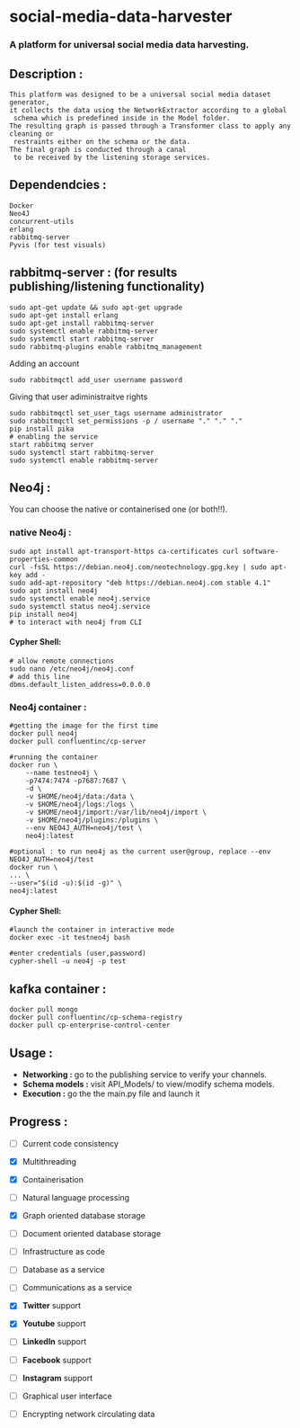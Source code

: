 # social-media-data-harvester
### A platform for universal social media data harvesting.

## **Description** :

	This platform was designed to be a universal social media dataset generator,
	it collects the data using the NetworkExtractor according to a global
	 schema which is predefined inside in the Model folder.
	The resulting graph is passed through a Transformer class to apply any cleaning or
	 restraints either on the schema or the data.
	The final graph is conducted through a canal
	 to be received by the listening storage services. 
	



## **Dependendcies** : 

	Docker
	Neo4J
	concurrent-utils
	erlang
	rabbitmq-server
	Pyvis (for test visuals)

## **rabbitmq-server** : (for results publishing/listening functionality)
        
	sudo apt-get update && sudo apt-get upgrade
	sudo apt-get install erlang
	sudo apt-get install rabbitmq-server
	sudo systemctl enable rabbitmq-server
	sudo systemctl start rabbitmq-server
	sudo rabbitmq-plugins enable rabbitmq_management

Adding an account

	sudo rabbitmqctl add_user username password
	
Giving that user adiministraitve rights

	sudo rabbitmqctl set_user_tags username administrator
	sudo rabbitmqctl set_permissions -p / username "." "." "."
	pip install pika
	# enabling the service
	start rabbitmq server
	sudo systemctl start rabbitmq-server
	sudo systemctl enable rabbitmq-server


## **Neo4j** :

You can choose the native or containerised one (or both!!).
	
### **native Neo4j** :
	
	sudo apt install apt-transport-https ca-certificates curl software-properties-common
	curl -fsSL https://debian.neo4j.com/neotechnology.gpg.key | sudo apt-key add -
	sudo add-apt-repository "deb https://debian.neo4j.com stable 4.1"
	sudo apt install neo4j
	sudo systemctl enable neo4j.service
	sudo systemctl status neo4j.service
	pip install neo4j
	# to interact with neo4j from CLI
#### **Cypher Shell:**
	# allow remote connections
	sudo nano /etc/neo4j/neo4j.conf
	# add this line
	dbms.default_listen_address=0.0.0.0
    
### **Neo4j container** :
	
	#getting the image for the first time
    docker pull neo4j
	docker pull confluentinc/cp-server    

	#running the container
	docker run \
		--name testneo4j \
		-p7474:7474 -p7687:7687 \
		-d \
		-v $HOME/neo4j/data:/data \
		-v $HOME/neo4j/logs:/logs \
		-v $HOME/neo4j/import:/var/lib/neo4j/import \
		-v $HOME/neo4j/plugins:/plugins \
		--env NEO4J_AUTH=neo4j/test \
		neo4j:latest

	#optional : to run neo4j as the current user@group, replace --env NEO4J_AUTH=neo4j/test
	docker run \
    ... \
    --user="$(id -u):$(id -g)" \
    neo4j:latest

#### **Cypher Shell:**
	#launch the container in interactive mode
	docker exec -it testneo4j bash

	#enter credentials (user,password)
	cypher-shell -u neo4j -p test

## **kafka container** :
	
	docker pull mongo
	docker pull confluentinc/cp-schema-registry
	docker pull cp-enterprise-control-center


## **Usage** : 
- **Networking :** go to the publishing service to verify your channels.
- **Schema models :** visit API_Models/ to view/modify schema models.
- **Execution :** go the the main.py file and launch it



## **Progress** : 
 - [ ] Current code consistency
 - [x] Multithreading 
 - [x] Containerisation
 - [ ] Natural language processing
 - [x] Graph oriented database storage
 - [ ] Document oriented database storage
 - [ ] Infrastructure as code
 - [ ] Database as a service
 - [ ] Communications as a service
 - [x] **Twitter** support
 - [x] **Youtube** support
 - [ ] **LinkedIn** support
 - [ ] **Facebook** support
 - [ ] **Instagram** support
 - [ ] Graphical user interface
 - [ ] Encrypting network circulating data

